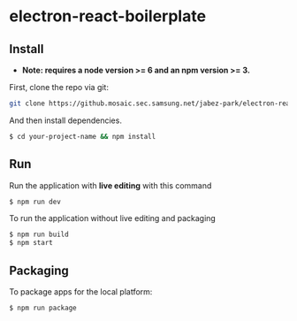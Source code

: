 # electron-react-boilerplate

## Install

* **Note: requires a node version >= 6 and an npm version >= 3.**

First, clone the repo via git:

```bash
git clone https://github.mosaic.sec.samsung.net/jabez-park/electron-react-boilerplate.git your-project-name
```

And then install dependencies.

```bash
$ cd your-project-name && npm install
```

## Run

Run the application with __live editing__ with this command

```bash
$ npm run dev
```

To run the application without live editing and packaging

```bash
$ npm run build
$ npm start
```

## Packaging

To package apps for the local platform:

```bash
$ npm run package
```